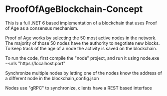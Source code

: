 # ProofOfAgeBlockchain-Concept

This is a full .NET 6 based implementation of a blockchain that uses Proof of Age as a consensus mechanism.

Proof of Age works by selecting the 50 most active nodes in the network. The majority of those 50 nodes have the authority to negotiate new blocks.
To keep track of the age of a node the activity is saved on the blockchain.

To run the code, first compile the "node" project, and run it using node.exe --urls "https://localhost:port"

Synchronize multiple nodes by letting one of the nodes know the address of a different node in the blockchain_config.json

Nodes use "gRPC" to synchronize, clients have a REST based interface
